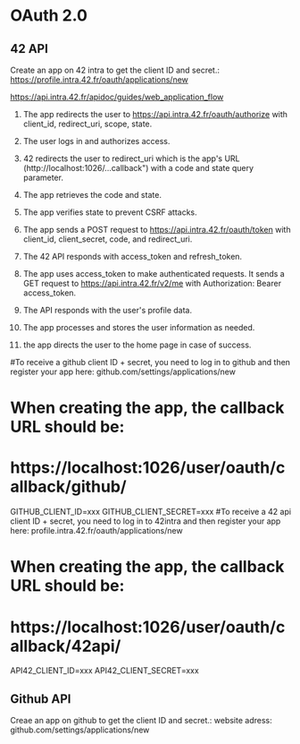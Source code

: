 
# OAuth 2.0

## 42 API

Create an app on 42 intra to get the client ID and secret.:
https://profile.intra.42.fr/oauth/applications/new



https://api.intra.42.fr/apidoc/guides/web_application_flow

1. The app redirects the user to https://api.intra.42.fr/oauth/authorize with client_id, redirect_uri, scope, state.

2. The user logs in and authorizes access.

3. 42 redirects the user to redirect_uri which is the app's URL (http://localhost:1026/...callback") with a code and state query parameter.

5. The app retrieves the code and state.

4. The app verifies state to prevent CSRF attacks.

5. The app sends a POST request to https://api.intra.42.fr/oauth/token with client_id, client_secret, code, and redirect_uri.

6. The 42 API responds with access_token and refresh_token.

7. The app uses access_token to make authenticated requests.
It sends a GET request to https://api.intra.42.fr/v2/me with Authorization: Bearer access_token.

8. The API responds with the user's profile data.

9. The app processes and stores the user information as needed.

10. the app directs the user to the home page in case of success.


#To receive a github client ID + secret, you need to log in to github and then register your app here: github.com/settings/applications/new
# When creating the app, the callback URL should be:
# https://localhost:1026/user/oauth/callback/github/
GITHUB_CLIENT_ID=xxx
GITHUB_CLIENT_SECRET=xxx
#To receive a 42 api client ID + secret, you need to log in to 42intra and then register your app here: profile.intra.42.fr/oauth/applications/new
# When creating the app, the callback URL should be:
# https://localhost:1026/user/oauth/callback/42api/
API42_CLIENT_ID=xxx
API42_CLIENT_SECRET=xxx

## Github API
Creae an app on github to get the client ID and secret.:
website adress: 
github.com/settings/applications/new